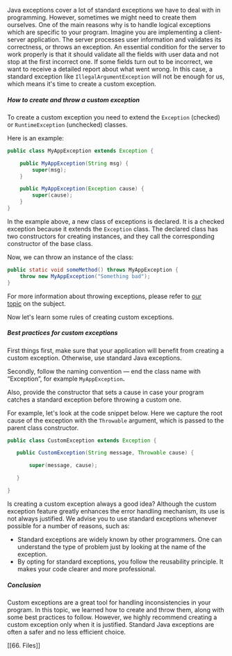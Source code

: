 Java exceptions cover a lot of standard exceptions we have to deal with in programming. However, sometimes we might need to create them ourselves. One of the main reasons why is to handle logical exceptions which are specific to your program. Imagine you are implementing a client-server application. The server processes user information and validates its correctness, or throws an exception. An essential condition for the server to work properly is that it should validate all the fields with user data and not stop at the first incorrect one. If some fields turn out to be incorrect, we want to receive a detailed report about what went wrong. In this case, a standard exception like `IllegalArgumentException` will not be enough for us, which means it's time to create a custom exception.

##### How to create and throw a custom exception

To create a custom exception you need to extend the `Exception` (checked) or `RuntimeException` (unchecked) classes.

Here is an example:

```java
public class MyAppException extends Exception {

    public MyAppException(String msg) {
        super(msg);
    }

    public MyAppException(Exception cause) {
        super(cause);
    }
}
```

In the example above, a new class of exceptions is declared. It is a checked exception because it extends the `Exception` class. The declared class has two constructors for creating instances, and they call the corresponding constructor of the base class.

Now, we can throw an instance of the class:

```java
public static void someMethod() throws MyAppException {
    throw new MyAppException("Something bad");
}
```

For more information about throwing exceptions, please refer to [our topic](https://hyperskill.org/learn/step/3553) on the subject.

Now let's learn some rules of creating custom exceptions.

##### Best practices for custom exceptions

First things first, make sure that your application will benefit from creating a custom exception. Otherwise, use standard Java exceptions.

Secondly, follow the naming convention — end the class name with “Exception”, for example `MyAppException`**.**

Also, provide the constructor that sets a cause in case your program catches a standard exception before throwing a custom one.

For example, let's look at the code snippet below. Here we capture the root cause of the exception with the `Throwable` argument, which is passed to the parent class constructor.

```java
public class CustomException extends Exception {

   public CustomException(String message, Throwable cause) {

       super(message, cause);

   }

}
```

Is creating a custom exception always a good idea? Although the custom exception feature greatly enhances the error handling mechanism, its use is not always justified. We advise you to use standard exceptions whenever possible for a number of reasons, such as:

- Standard exceptions are widely known by other programmers. One can understand the type of problem just by looking at the name of the exception.
- By opting for standard exceptions, you follow the reusability principle. It makes your code clearer and more professional.

##### Conclusion

Custom exceptions are a great tool for handling inconsistencies in your program. In this topic, we learned how to create and throw them, along with some best practices to follow. However, we highly recommend creating a custom exception only when it is justified. Standard Java exceptions are often a safer and no less efficient choice.

[[66. Files]]
